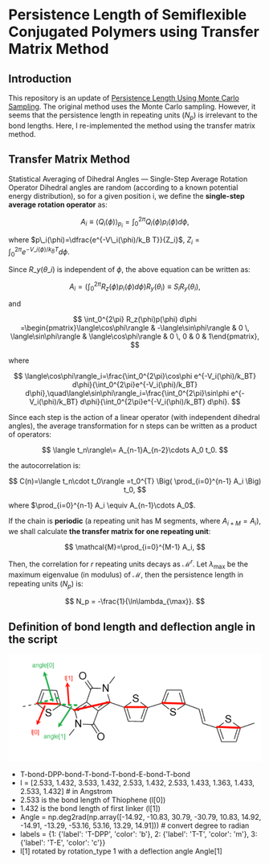 # Persistence Length of Semiflexible Conjugated Polymers using Transfer Matrix Method

## Introduction

This repository is an update of [Persistence Length Using Monte Carlo Sampling](https://github.com/Swordshinehjy/DFT_persistence_length_Monte_Carlo_sampling). The original method uses the Monte Carlo sampling. However, it seems that the persistence length in repeating units ($N_p$) is irrelevant to the bond lengths. Here, I re-implemented the method using the transfer matrix method.
## Transfer Matrix Method
Statistical Averaging of Dihedral Angles — Single-Step Average Rotation Operator
Dihedral angles are random (according to a known potential energy distribution), so for a given position i, we define the **single-step average rotation operator** as:

$$
A_i \equiv \langle Q_i(\phi)\rangle_{p_i} = \int_0^{2\pi} Q_i(\phi)p_i(\phi)d\phi,
$$

where $p\_i(\phi)=\dfrac{e^{-V\_i(\phi)/k_B T}}{Z_i}$, $Z_i=\int_0^{2\pi}e^{-V\_i(\phi)/k_B T} d\phi$.

Since $R\_y(\theta\_i)$ is independent of $\phi$, the above equation can be written as:

$$
A_i = \bigg(\int_0^{2\pi} R_z(\phi)p_i(\phi)d\phi\bigg)R_y(\theta_i) \equiv S_i R_y(\theta_i),
$$

and

$$
\int_0^{2\pi} R_z(\phi)p(\phi) d\phi =\begin{pmatrix}\langle\cos\phi\rangle & -\langle\sin\phi\rangle & 
0 \, \langle\sin\phi\rangle & \langle\cos\phi\rangle & 0 \, 
0 & 0 & 1\end{pmatrix},
$$

where

$$
\langle\cos\phi\rangle_i=\frac{\int_0^{2\pi}\cos\phi e^{-V_i(\phi)/k_BT} d\phi}{\int_0^{2\pi}e^{-V_i(\phi)/k_BT} d\phi},\quad\langle\sin\phi\rangle_i=\frac{\int_0^{2\pi}\sin\phi e^{-V_i(\phi)/k_BT} d\phi}{\int_0^{2\pi}e^{-V_i(\phi)/k_BT} d\phi}.
$$

Since each step is the action of a linear operator (with independent dihedral angles), the average transformation for n steps can be written as a product of operators:

$$
\langle t_n\rangle\= A_{n-1}A_{n-2}\cdots A_0 t_0.
$$

the autocorrelation is:

$$
C(n)=\langle t_n\cdot t_0\rangle 
=t_0^{T} \Big( \prod_{i=0}^{n-1} A_i \Big) t_0,
$$

where $\prod_{i=0}^{n-1} A_i \equiv A_{n-1}\cdots A_0$.

If the chain is **periodic** (a repeating unit has M segments, where $A_{i+M}=A_i$), we shall calculate **the transfer matrix for one repeating unit**:

$$
\mathcal{M}=\prod_{i=0}^{M-1} A_i,
$$

Then, the correlation for $r$ repeating units decays as $\mathcal{M}^r$. Let $\lambda_{\max}$ be the maximum eigenvalue (in modulus) of $\mathcal{M}$, then the persistence length in repeating units ($N_p$) is:

$$
N_p = -\frac{1}{\ln\lambda_{\max}}.
$$

## Definition of bond length and deflection angle in the script
![definition](definition.png)
*   T-bond-DPP-bond-T-bond-T-bond-E-bond-T-bond
*   l = [2.533, 1.432, 3.533, 1.432, 2.533, 1.432, 2.533, 1.433, 1.363, 1.433, 2.533, 1.432] # in Angstrom
*   2.533 is the bond length of Thiophene (l[0])
*   1.432 is the bond length of first linker (l[1])
*   Angle = np.deg2rad(np.array([-14.92, -10.83, 30.79, -30.79, 10.83, 14.92, -14.91, -13.29, -53.16, 53.16, 13.29, 14.91])) # convert degree to radian
*   labels = {1: {'label': 'T-DPP', 'color': 'b'}, 2: {'label': 'T-T', 'color': 'm'}, 3: {'label': 'T-E', 'color': 'c'}}
*   l[1] rotated by rotation_type 1 with a deflection angle Angle[1]



